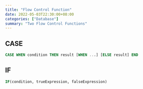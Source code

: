 ```yaml
---
title: "Flow Control Function"
date: 2022-05-03T22:30:00+08:00
categories: ["Database"]
summary: "Two Flow Control Functions"
---
```


## CASE

```sql
CASE WHEN condition THEN result [WHEN ...] [ELSE result] END
```

## IF

```sql
IF(condition, trueExpression, falseExpression)
```
